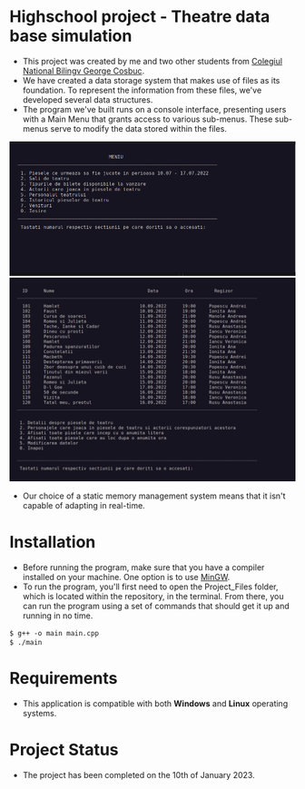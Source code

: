 # Highschool project - Theatre data base simulation
- This project was created by me and two other students from [Colegiul National Bilingv George Cosbuc](http://cosbucbilingv.ro/). 
- We have created a data storage system that makes use of files as its foundation. To represent the information from these files, we've developed several data structures.
- The program we've built runs on a console interface, presenting users with a Main Menu that grants access to various sub-menus. These sub-menus serve to modify the data stored within the files.

![demo1](Screenshots/Main-menu.png)
![demo2](Screenshots/Sub-menu.png)
- Our choice of a static memory management system means that it isn't capable of adapting in real-time.
# Installation
- Before running the program, make sure that you have a compiler installed on your machine. One option is to use [MinGW](https://www.mingw-w64.org/downloads/).
- To run the program, you'll first need to open the Project_Files folder, which is located within the repository, in the terminal. From there, you can run the program using a set of commands that should get it up and running in no time.
~~~
$ g++ -o main main.cpp
$ ./main
~~~
# Requirements
- This application is compatible with both **Windows** and **Linux** operating systems.

# Project Status
- The project has been completed on the 10th of January 2023.


